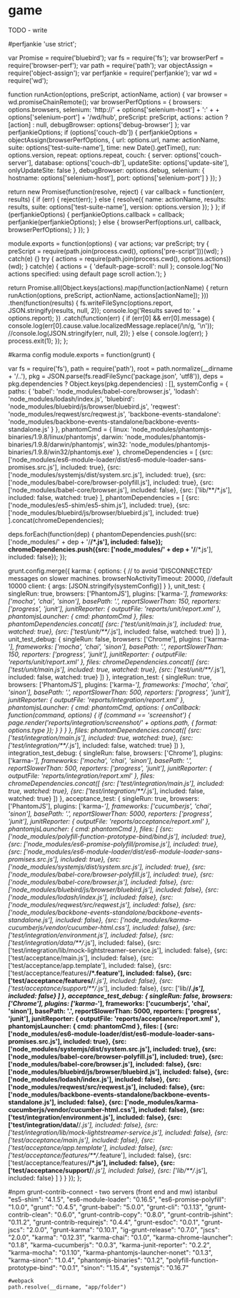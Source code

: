 # game

TODO - write

#perfjankie
'use strict';

var Promise = require('bluebird');
var fs = require('fs');
var browserPerf = require('browser-perf');
var path = require('path');
var objectAssign = require('object-assign');
var perfjankie = require('perfjankie');
var wd = require('wd');

function runAction(options, preScript, actionName, action) {
  var browser = wd.promiseChainRemote();
  var browserPerfOptions = {
    browsers: options.browsers,
    selenium: 'http://' + options['selenium-host'] + ':' +  + options['selenium-port'] + '/wd/hub',
    preScript: preScript,
    actions: action ? [action] : null,
    debugBrowser: options['debug-browser']
  };
  var perfjankieOptions;
  if (options['couch-db']) {
    perfjankieOptions = objectAssign(browserPerfOptions, {
      url: options.url,
      name: actionName,
      suite: options['test-suite-name'],
      time: new Date().getTime(),
      run: options.version,
      repeat: options.repeat,
      couch: {
        server: options['couch-server'],
        database: options['couch-db'],
        updateSite: options['update-site'],
        onlyUpdateSite: false
      },
      debugBrowser: options.debug,
      selenium: {
        hostname: options['selenium-host'],
        port: options['selenium-port']
      }
    });
  }

  return new Promise(function(resolve, reject) {
    var callback = function(err, results) {
      if (err) {
        reject(err);
      } else {
        resolve({
          name: actionName,
          results: results,
          suite: options['test-suite-name'],
          version: options.version
        });
      }
    };
    if (perfjankieOptions) {
      perfjankieOptions.callback = callback;
      perfjankie(perfjankieOptions);
    } else {
      browserPerf(options.url, callback, browserPerfOptions);
    }
  });
}


module.exports = function(options) {
  var actions;
  var preScript;
  try {
    preScript = require(path.join(process.cwd(), options['pre-script']))(wd);
  } catch(e) {}
  try {
    actions = require(path.join(process.cwd(), options.actions))(wd);
  } catch(e) {
    actions = {
      'default-page-scroll': null
    };
    console.log('No actions specified: using default page scroll action.');
  }

  return Promise.all(Object.keys(actions).map(function(actionName) {
    return runAction(options, preScript, actionName, actions[actionName]);
  }))
  .then(function(results) {
    fs.writeFileSync(options.report, JSON.stringify(results, null, 2));
    console.log('Results saved to: ' + options.report);
  })
  .catch(function(err) {
    if (err[0] && err[0].message) {
      console.log(err[0].cause.value.localizedMessage.replace(/\\n/g, '\\n'));
      //console.log(JSON.stringify(err, null, 2));
    } else {
      console.log(err);
    }
    process.exit(1);
  });
};

#karma config
module.exports = function(grunt) {

   var fs = require('fs'),
      path = require('path'),
      root = path.normalize(__dirname + '/..'),
      pkg = JSON.parse(fs.readFileSync('package.json', 'utf8')),
      deps = pkg.dependencies ? Object.keys(pkg.dependencies) : [],
      systemConfig = {
         paths: {
            'babel': 'node_modules/babel-core/browser.js',
            'lodash': 'node_modules/lodash/index.js',
            'bluebird': 'node_modules/bluebird/js/browser/bluebird.js',
            'reqwest': 'node_modules/reqwest/src/reqwest.js',
            'backbone-events-standalone': 'node_modules/backbone-events-standalone/backbone-events-standalone.js'
         }
      },
      phantomCmd = {
         linux: 'node_modules/phantomjs-binaries/1.9.8/linux/phantomjs',
         darwin: 'node_modules/phantomjs-binaries/1.9.8/darwin/phantomjs',
         win32: 'node_modules/phantomjs-binaries/1.9.8/win32/phantomjs.exe'
      },
      chromeDependencies = [
         {src: ['node_modules/es6-module-loader/dist/es6-module-loader-sans-promises.src.js'], included: true},
         {src: ['node_modules/systemjs/dist/system.src.js'], included: true},
         {src: ['node_modules/babel-core/browser-polyfill.js'], included: true},
         {src: ['node_modules/babel-core/browser.js'], included: false},
         {src: ['lib/**/*.js'], included: false, watched: true}
      ],
      phantomDependencies = [
         {src: ['node_modules/es5-shim/es5-shim.js'], included: true},
         {src: ['node_modules/bluebird/js/browser/bluebird.js'], included: true}
      ].concat(chromeDependencies);

   deps.forEach(function(dep) {
      phantomDependencies.push({src: ['node_modules/' + dep + '/**/*.js'], included: false});
      chromeDependencies.push({src: ['node_modules/' + dep + '/**/*.js'], included: false});
   });

   grunt.config.merge({
      karma: {
         options: {
            // to avoid 'DISCONNECTED' messages on slower machines.
            browserNoActivityTimeout: 20000, //default 10000
            client: {
               args: [JSON.stringify(systemConfig)]
            }
         },
         unit_test: {
            singleRun: true,
            browsers: ['PhantomJS'],
            plugins: ['karma-*'],
            frameworks: ['mocha', 'chai', 'sinon'],
            basePath: '.',
            reportSlowerThan: 150,
            reporters: ['progress', 'junit'],
            junitReporter: {
               outputFile: 'reports/unit/report.xml'
            },
            phantomjsLauncher: {
               cmd: phantomCmd
            },
            files: phantomDependencies.concat([
               {src: ['test/unit/main.js'], included: true, watched: true},
               {src: ['test/unit/**/*.js'], included: false, watched: true}
            ])
         },
         unit_test_debug: {
            singleRun: false,
            browsers: ['Chrome'],
            plugins: ['karma-*'],
            frameworks: ['mocha', 'chai', 'sinon'],
            basePath: '.',
            reportSlowerThan: 150,
            reporters: ['progress', 'junit'],
            junitReporter: {
               outputFile: 'reports/unit/report.xml'
            },
            files: chromeDependencies.concat([
               {src: ['test/unit/main.js'], included: true, watched: true},
               {src: ['test/unit/**/*.js'], included: false, watched: true}
            ])
         },
         integration_test: {
            singleRun: true,
            browsers: ['PhantomJS'],
            plugins: ['karma-*'],
            frameworks: ['mocha', 'chai', 'sinon'],
            basePath: '.',
            reportSlowerThan: 500,
            reporters: ['progress', 'junit'],
            junitReporter: {
               outputFile: 'reports/integration/report.xml'
            },
            phantomjsLauncher: {
               cmd: phantomCmd,
               options: {
                  onCallback: function(command, options) {
                     if (command == 'screenshot') {
                        page.render('reports/integration/screenshot/' + options.path, { format: options.type });
                     }
                  }
               }
            },
            files: phantomDependencies.concat([
               {src: ['test/integration/main.js'], included: true, watched: true},
               {src: ['test/integration/**/*.js'], included: false, watched: true}
            ])
         },
         integration_test_debug: {
            singleRun: false,
            browsers: ['Chrome'],
            plugins: ['karma-*'],
            frameworks: ['mocha', 'chai', 'sinon'],
            basePath: '.',
            reportSlowerThan: 500,
            reporters: ['progress', 'junit'],
            junitReporter: {
               outputFile: 'reports/integration/report.xml'
            },
            files: chromeDependencies.concat([
               {src: ['test/integration/main.js'], included: true, watched: true},
               {src: ['test/integration/**/*.js'], included: false, watched: true}
            ])
         },
         acceptance_test: {
            singleRun: true,
            browsers: ['PhantomJS'],
            plugins: ['karma-*'],
            frameworks: ['cucumberjs', 'chai', 'sinon'],
            basePath: '.',
            reportSlowerThan: 5000,
            reporters: ['progress', 'junit'],
            junitReporter: {
               outputFile: 'reports/acceptance/report.xml'
            },
            phantomjsLauncher: {
               cmd: phantomCmd
            },
            files: [
               {src: ['node_modules/polyfill-function-prototype-bind/bind.js'], included: true},
               {src: ['node_modules/es6-promise-polyfill/promise.js'], included: true},
               {src: ['node_modules/es6-module-loader/dist/es6-module-loader-sans-promises.src.js'], included: true},
               {src: ['node_modules/systemjs/dist/system.src.js'], included: true},
               {src: ['node_modules/babel-core/browser-polyfill.js'], included: true},
               {src: ['node_modules/babel-core/browser.js'], included: false},
               {src: ['node_modules/bluebird/js/browser/bluebird.js'], included: false},
               {src: ['node_modules/lodash/index.js'], included: false},
               {src: ['node_modules/reqwest/src/reqwest.js'], included: false},
               {src: ['node_modules/backbone-events-standalone/backbone-events-standalone.js'], included: false},
               {src: ['node_modules/karma-cucumberjs/vendor/cucumber-html.css'], included: false},
               {src: ['test/integration/environment.js'], included: false},
               {src: ['test/integration/data/**/*.js'], included: false},
               {src: ['test/integration/lib/mock-lightstreamer-service.js'], included: false},
               {src: ['test/acceptance/main.js'], included: false},
               {src: ['test/acceptance/app.template'], included: false},
               {src: ['test/acceptance/features/**/*.feature'], included: false},
               {src: ['test/acceptance/features/**/*.js'], included: false},
               {src: ['test/acceptance/support/**/*.js'], included: false},
               {src: ['lib/**/*.js'], included: false}
            ]
         },
         acceptance_test_debug: {
            singleRun: false,
            browsers: ['Chrome'],
            plugins: ['karma-*'],
            frameworks: ['cucumberjs', 'chai', 'sinon'],
            basePath: '.',
            reportSlowerThan: 5000,
            reporters: ['progress', 'junit'],
            junitReporter: {
               outputFile: 'reports/acceptance/report.xml'
            },
            phantomjsLauncher: {
               cmd: phantomCmd
            },
            files: [
               {src: ['node_modules/es6-module-loader/dist/es6-module-loader-sans-promises.src.js'], included: true},
               {src: ['node_modules/systemjs/dist/system.src.js'], included: true},
               {src: ['node_modules/babel-core/browser-polyfill.js'], included: true},
               {src: ['node_modules/babel-core/browser.js'], included: false},
               {src: ['node_modules/bluebird/js/browser/bluebird.js'], included: false},
               {src: ['node_modules/lodash/index.js'], included: false},
               {src: ['node_modules/reqwest/src/reqwest.js'], included: false},
               {src: ['node_modules/backbone-events-standalone/backbone-events-standalone.js'], included: false},
               {src: ['node_modules/karma-cucumberjs/vendor/cucumber-html.css'], included: false},
               {src: ['test/integration/environment.js'], included: false},
               {src: ['test/integration/data/**/*.js'], included: false},
               {src: ['test/integration/lib/mock-lightstreamer-service.js'], included: false},
               {src: ['test/acceptance/main.js'], included: false},
               {src: ['test/acceptance/app.template'], included: false},
               {src: ['test/acceptance/features/**/*.feature'], included: false},
               {src: ['test/acceptance/features/**/*.js'], included: false},
               {src: ['test/acceptance/support/**/*.js'], included: false},
               {src: ['lib/**/*.js'], included: false}
            ]
         }
      }
   });
};

#npm
grunt-contrib-connect - two servers (front end and mw)
istanbul
  "es5-shim": "4.1.5",
    "es6-module-loader": "0.16.5",
    "es6-promise-polyfill": "1.0.0",
    "grunt": "0.4.5",
    "grunt-babel": "5.0.0",
    "grunt-cli": "0.1.13",
    "grunt-contrib-clean": "0.6.0",
    "grunt-contrib-copy": "0.8.0",
    "grunt-contrib-jshint": "0.11.2",
    "grunt-contrib-requirejs": "0.4.4",
    "grunt-esdoc": "0.0.1",
    "grunt-jscs": "2.0.0",
    "grunt-karma": "0.10.1",
    "ig-grunt-release": "0.7.0",
    "jscs": "2.0.0",
    "karma": "0.12.31",
    "karma-chai": "0.1.0",
    "karma-chrome-launcher": "0.1.8",
    "karma-cucumberjs": "0.0.3",
    "karma-junit-reporter": "0.2.2",
    "karma-mocha": "0.1.10",
    "karma-phantomjs-launcher-nonet": "0.1.3",
    "karma-sinon": "1.0.4",
    "phantomjs-binaries": "0.1.2",
    "polyfill-function-prototype-bind": "0.0.1",
    "sinon": "1.15.4",
    "systemjs": "0.16.7"
    
    
    
    #webpack
    path.resolve(__dirname, "app/folder")

